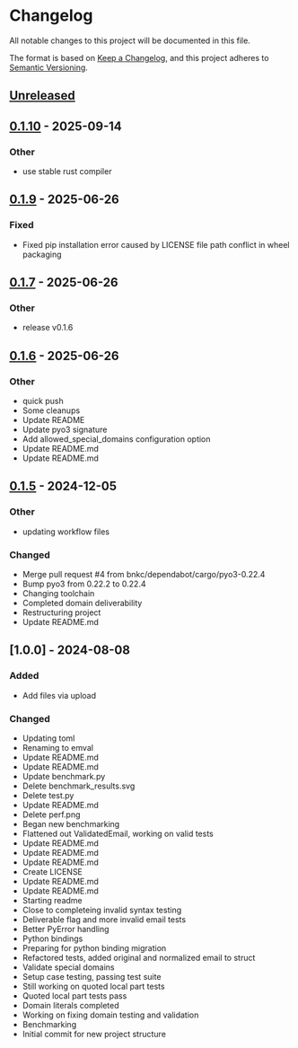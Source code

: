 # Changelog

All notable changes to this project will be documented in this file.

The format is based on [Keep a Changelog](https://keepachangelog.com/en/1.0.0/),
and this project adheres to [Semantic Versioning](https://semver.org/spec/v2.0.0.html).

## [Unreleased]

## [0.1.10](https://github.com/bnkc/emval/compare/v0.1.9...v0.1.10) - 2025-09-14

### Other

- use stable rust compiler

## [0.1.9](https://github.com/bnkc/emval/compare/v0.1.7...v0.1.9) - 2025-06-26

### Fixed

- Fixed pip installation error caused by LICENSE file path conflict in wheel packaging

## [0.1.7](https://github.com/bnkc/emval/compare/v0.1.6...v0.1.7) - 2025-06-26

### Other

- release v0.1.6

## [0.1.6](https://github.com/bnkc/emval/compare/v0.1.5...v0.1.6) - 2025-06-26

### Other

- quick push
- Some cleanups
- Update README
- Update pyo3 signature
- Add allowed_special_domains configuration option
- Update README.md
- Update README.md

## [0.1.5](https://github.com/bnkc/emval/compare/v0.1.4...v0.1.5) - 2024-12-05

### Other

- updating workflow files

### Changed

- Merge pull request #4 from bnkc/dependabot/cargo/pyo3-0.22.4
- Bump pyo3 from 0.22.2 to 0.22.4
- Changing toolchain
- Completed domain deliverability
- Restructuring project
- Update README.md

## [1.0.0] - 2024-08-08

### Added

- Add files via upload

### Changed

- Updating toml
- Renaming to emval
- Update README.md
- Update README.md
- Update benchmark.py
- Delete benchmark_results.svg
- Delete test.py
- Update README.md
- Delete perf.png
- Began new benchmarking
- Flattened out ValidatedEmail, working on valid tests
- Update README.md
- Update README.md
- Update README.md
- Create LICENSE
- Update README.md
- Update README.md
- Starting readme
- Close to completeing invalid syntax testing
- Deliverable flag and more invalid email tests
- Better PyError handling
- Python bindings
- Preparing for python binding migration
- Refactored tests, added original and normalized email to struct
- Validate special domains
- Setup case testing, passing test suite
- Still working on quoted local part tests
- Quoted local part tests pass
- Domain literals completed
- Working on fixing domain testing and validation
- Benchmarking
- Initial commit for new project structure

[unreleased]: https://github.com/bnkc/emval/compare/v1.0.0..HEAD

<!-- generated by git-cliff -->
